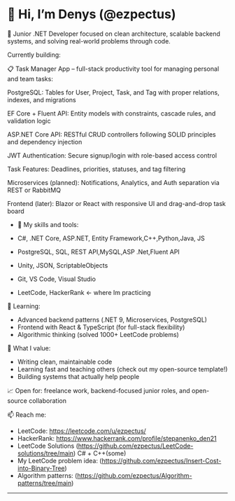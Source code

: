 # 👋 Hi, I’m Denys (@ezpectus)

🔧 Junior .NET Developer focused on clean architecture, scalable backend systems, and solving real-world problems through code.

  Currently building:

📋 Task Manager App – full-stack productivity tool for managing personal and team tasks:

PostgreSQL: Tables for User, Project, Task, and Tag with proper relations, indexes, and migrations

EF Core + Fluent API: Entity models with constraints, cascade rules, and validation logic

ASP.NET Core API: RESTful CRUD controllers following SOLID principles and dependency injection

JWT Authentication: Secure signup/login with role-based access control

Task Features: Deadlines, priorities, statuses, and tag filtering

Microservices (planned): Notifications, Analytics, and Auth separation via REST or RabbitMQ

Frontend (later): Blazor or React with responsive UI and drag-and-drop task board
    


- 🧰 My skills and  tools:

- C#, .NET Core, ASP.NET, Entity Framework,C++,Python,Java, JS
- PostgreSQL, SQL, REST API,MySQL,ASP .Net,Fluent API
- Unity, JSON, ScriptableObjects
- Git, VS Code, Visual Studio
- LeetCode, HackerRank <- where Im practicing

🧠 Learning:
- Advanced backend patterns (.NET 9, Microservices, PostgreSQL)
- Frontend with React & TypeScript (for full-stack flexibility)
- Algorithmic thinking (solved 1000+ LeetCode problems)

🎯 What I value:
- Writing clean, maintainable code
- Learning fast and teaching others (check out my open-source template!)
- Building systems that actually help people

📈 Open for: freelance work, backend-focused junior roles, and open-source collaboration

📫 Reach me:
- LeetCode: https://leetcode.com/u/ezpectus/
- HackerRank: https://www.hackerrank.com/profile/stepanenko_den21
- LeetCode Solutions (https://github.com/ezpectus/LeetCode-solutions/tree/main) C# + C++(some)
- My LeetCode problem idea: (https://github.com/ezpectus/Insert-Cost-into-Binary-Tree)
- Algorithm patterns: (https://github.com/ezpectus/Algorithm-patterns/tree/main)



---
